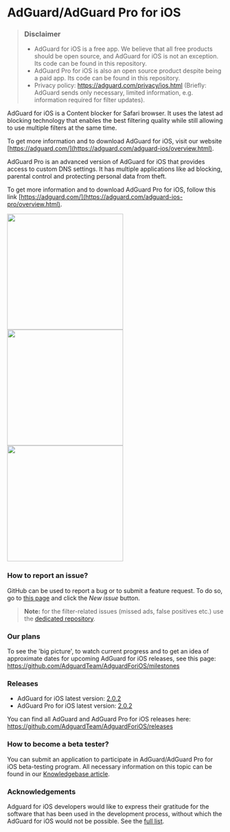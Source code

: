 # AdGuard/AdGuard Pro for iOS
> ### Disclaimer
> * AdGuard for iOS is a free app. We believe that all free products should be open source, and AdGuard for iOS is not an exception. Its code can be found in this repository.
> * AdGuard Pro for iOS is also an open source product despite being a paid app. Its code can be found in this repository.
> * Privacy policy: https://adguard.com/privacy/ios.html (Briefly: AdGuard sends only necessary, limited information, e.g. information required for filter updates).

AdGuard for iOS is a Content blocker for Safari browser. It uses the latest ad blocking technology that enables the best filtering quality while still allowing to use multiple filters at the same time.

To get more information and to download AdGuard for iOS, visit our website [https://adguard.com/](https://adguard.com/adguard-ios/overview.html).

AdGuard Pro is an advanced version of AdGuard for iOS that provides access to custom DNS settings. It has multiple applications like ad blocking, parental control and protecting personal data from theft.

To get more information and to download AdGuard Pro for iOS, follow this link [https://adguard.com/](https://adguard.com/adguard-ios-pro/overview.html).

<img src="https://user-images.githubusercontent.com/28860202/37027256-e56f4596-2141-11e8-9d79-3f8a98028b14.png" width="270px"><img src="https://user-images.githubusercontent.com/28860202/37027267-e9cf7534-2141-11e8-89fd-3fc99c3f2c86.png" width="270px"><img src="https://user-images.githubusercontent.com/28860202/37027271-ec5f5972-2141-11e8-884b-038d73fb68ae.png" width="270px">

### How to report an issue?

GitHub can be used to report a bug or to submit a feature request. To do so, go to [this page](https://github.com/AdguardTeam/AdguardForiOS/issues) and click the *New issue* button.

>**Note:** for the filter-related issues (missed ads, false positives etc.) use the [dedicated repository](https://github.com/AdguardTeam/AdguardFilters). 

### Our plans

To see the 'big picture', to watch current progress and to get an idea of approximate dates for upcoming AdGuard for iOS releases, see this page: https://github.com/AdguardTeam/AdguardForiOS/milestones

### Releases

 * AdGuard for iOS latest version: [2.0.2](https://github.com/AdguardTeam/AdguardForiOS/releases/tag/v2.0.4)
 * AdGuard Pro for iOS latest version: [2.0.2](https://github.com/AdguardTeam/AdguardForiOS/releases/tag/v2.0.2-pro)

You can find all AdGuard and AdGuard Pro for iOS releases here: https://github.com/AdguardTeam/AdguardForiOS/releases

### How to become a beta tester?

You can submit an application to participate in AdGuard/AdGuard Pro for iOS beta-testing program. All necessary information on this topic can be found in our [Knowledgebase article](https://kb.adguard.com/en/general/adguard-beta-testing-program#adguardadguard-pro-for-ios).

### Acknowledgements

Adguard for iOS developers would like to express their gratitude for the software that has been used in the development process, without which the AdGuard for iOS would not be possible. See the [full list](https://kb.adguard.com/en/miscellaneous/acknowledgments#ios).
